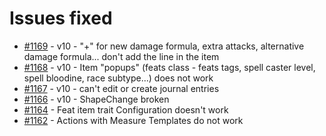 # Issues fixed
- [#1169](https://gitlab.com/dragonshorn/D35E/-/issues/1169) - v10 - "+" for new damage formula, extra attacks, alternative damage formula... don't add the line in the item
- [#1168](https://gitlab.com/dragonshorn/D35E/-/issues/1168) - v10 - Item "popups" (feats class - feats tags, spell caster level, spell bloodine, race subtype...) does not work
- [#1167](https://gitlab.com/dragonshorn/D35E/-/issues/1167) - v10 - can't edit or create journal entries
- [#1166](https://gitlab.com/dragonshorn/D35E/-/issues/1166) - v10 - ShapeChange broken
- [#1164](https://gitlab.com/dragonshorn/D35E/-/issues/1164) - Feat item trait Configuration doesn't work
- [#1162](https://gitlab.com/dragonshorn/D35E/-/issues/1162) - Actions with Measure Templates do not work
